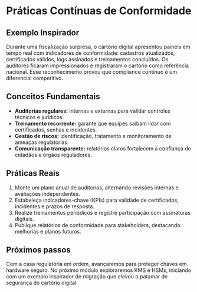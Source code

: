 # Práticas Contínuas de Conformidade

## Exemplo Inspirador

Durante uma fiscalização surpresa, o cartório digital apresentou painéis em tempo real com indicadores de conformidade: cadastros atualizados, certificados válidos, logs assinados e treinamentos concluídos. Os auditores ficaram impressionados e registraram o cartório como referência nacional. Esse reconhecimento provou que compliance contínuo é um diferencial competitivo.

## Conceitos Fundamentais

- **Auditorias regulares:** internas e externas para validar controles técnicos e jurídicos.
- **Treinamento recorrente:** garante que equipes saibam lidar com certificados, senhas e incidentes.
- **Gestão de riscos:** identificação, tratamento e monitoramento de ameaças regulatórias.
- **Comunicação transparente:** relatórios claros fortalecem a confiança de cidadãos e órgãos reguladores.

## Práticas Reais

1. Monte um plano anual de auditorias, alternando revisões internas e avaliações independentes.
2. Estabeleça indicadores-chave (KPIs) para validade de certificados, incidentes e prazos de resposta.
3. Realize treinamentos periódicos e registre participação com assinaturas digitais.
4. Publique relatórios de conformidade para stakeholders, destacando melhorias e planos futuros.

## Próximos passos

Com a casa regulatória em ordem, avançaremos para proteger chaves em hardware seguro. No próximo módulo exploraremos KMS e HSMs, iniciando com um exemplo inspirador de migração que elevou o patamar de segurança do cartório digital.
